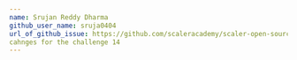 ```yaml
---
name: Srujan Reddy Dharma
github_user_name: sruja0404
url_of_github_issue: https://github.com/scaleracademy/scaler-open-source-september-challenge/issues/1013
cahnges for the challenge 14
---
```

